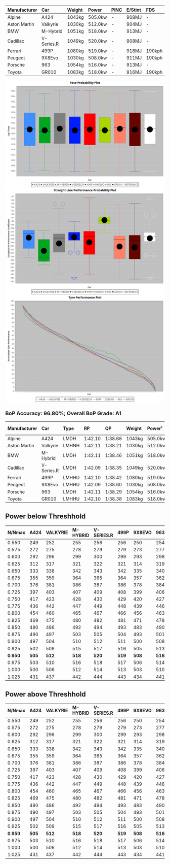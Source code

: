 | Manufacturer | Car        | Weight | Power   | PINC    | E/Stint | FDS     |
|:-|:-|:-|:-|:-|:-|:-|
| Alpine       | A424       | 1043kg | 505.0kw |    -    | 908MJ   |    -    |
| Aston Martin | Valkyrie   | 1030kg | 512.0kw |    -    | 904MJ   |    -    |
| BMW          | M-Hybrid   | 1051kg | 518.0kw |    -    | 913MJ   |    -    |
| Cadillac     | V-Series.R | 1049kg | 520.0kw |    -    | 908MJ   |    -    |
| Ferrari      | 499P       | 1080kg | 519.0kw |    -    | 918MJ   | 190kph  |
| Peugeot      | 9X8Evo     | 1030kg | 508.0kw |    -    | 911MJ   | 190kph  |
| Porsche      | 963        | 1054kg | 516.0kw |    -    | 913MJ   |    -    |
| Toyota       | GR010      | 1083kg | 518.0kw |    -    | 916MJ   | 190kph  |

![PACECHART](./IMG/AUTO.png)
![STRAIGHTLINEPERFORMANCECHART](./IMG/AUTO_sp.png)
![TYREPERFORMANCECHART](./IMG/AUTO_tw.png)

### BoP Accuracy: 96.80%; Overall BoP Grade: A1
| Manufacturer | Car        | Type  | RP      | QP      | Weight | Power¹  | Threshhold | PINC    | Power²   | E/Stint | AVG Vmax  | FDS     | RDLC | L/Stint | BOP-Grade | Model Accuracy | Model Points | Match%  | SimDiff |
|:-|:-|:-|:-|:-|:-|:-|:-|:-|:-|:-|:-|:-|:-|:-|:-|:-|:-|:-|:-|
| Alpine       | A424       | LMDH  | 1:42.10 | 1:38.68 | 1043kg | 505.0kw | 0.0kph     |    -    | 505.00kw |  908MJ  | 311.69kph |    -    | 1.02 | 33      | ~A1       | 97.47%         | 1810         | 95.89%  | +0.09   |
| Aston Martin | Valkyrie   | LMHNH | 1:42.11 | 1:38.21 | 1030kg | 512.0kw | 0.0kph     |    -    | 512.00kw |  904MJ  | 305.54kph |    -    | 1.04 | 33      | +B1       | 100.00%        | 466          | 87.47%  | +0.18   |
| BMW          | M-Hybrid   | LMDH  | 1:42.11 | 1:38.46 | 1051kg | 518.0kw | 0.0kph     |    -    | 518.00kw |  913MJ  | 309.32kph |    -    | 1.02 | 33      | ~A1       | 100.00%        | 3339         | 100.00% | -0.27   |
| Cadillac     | V-Series.R | LMDH  | 1:42.09 | 1:38.35 | 1049kg | 520.0kw | 0.0kph     |    -    | 520.00kw |  908MJ  | 310.59kph |    -    | 1.02 | 33      | ~A1       | 99.00%         | 6039         | 96.51%  | +0.14   |
| Ferrari      | 499P       | LMHHU | 1:42.10 | 1:38.42 | 1080kg | 519.0kw | 0.0kph     |    -    | 519.00kw |  918MJ  | 307.85kph | 190kph  | 1.02 | 33      | ~A1       | 99.56%         | 7418         | 100.00% | -0.13   |
| Peugeot      | 9X8Evo     | LMHHU | 1:42.09 | 1:38.60 | 1030kg | 508.0kw | 0.0kph     |    -    | 508.00kw |  911MJ  | 320.13kph | 190kph  | 1.03 | 33      | ~A1       | 100.00%        | 1889         | 97.74%  | +0.15   |
| Porsche      | 963        | LMDH  | 1:42.11 | 1:38.29 | 1054kg | 516.0kw | 0.0kph     |    -    | 516.00kw |  913MJ  | 306.79kph |    -    | 1.02 | 33      | ~A1       | 100.00%        | 14574        | 97.93%  | -0.19   |
| Toyota       | GR010      | LMHHU | 1:42.10 | 1:38.38 | 1083kg | 518.0kw | 0.0kph     |    -    | 518.00kw |  916MJ  | 305.16kph | 190kph  | 1.02 | 33      | ~A1       | 97.78%         | 5323         | 98.82%  | +0.03   |

## Power below Threshhold
| N/Nmax    | A424    | VALKYRIE | M-HYBRID | V-SERIES.R | 499P    | 9X8EVO  | 963     | GR010   |
|:-|:-|:-|:-|:-|:-|:-|:-|:-|
|  0.550    |  249    |  252     |  255     |  256       |  256    |  250    |  254    |  255    |
|  0.575    |  272    |  275     |  278     |  279       |  279    |  273    |  277    |  278    |
|  0.600    |  292    |  296     |  299     |  300       |  299    |  293    |  298    |  299    |
|  0.625    |  312    |  317     |  321     |  322       |  321    |  314    |  319    |  321    |
|  0.650    |  333    |  338     |  342     |  343       |  342    |  335    |  340    |  342    |
|  0.675    |  355    |  359     |  364     |  365       |  364    |  357    |  362    |  364    |
|  0.700    |  376    |  381     |  386     |  387       |  386    |  378    |  384    |  386    |
|  0.725    |  397    |  403     |  407     |  409       |  408    |  399    |  406    |  407    |
|  0.750    |  417    |  423     |  428     |  430       |  429    |  420    |  427    |  428    |
|  0.775    |  436    |  442     |  447     |  449       |  448    |  439    |  446    |  447    |
|  0.800    |  454    |  460     |  465     |  467       |  466    |  456    |  463    |  465    |
|  0.825    |  469    |  475     |  480     |  482       |  481    |  471    |  478    |  480    |
|  0.850    |  480    |  486     |  492     |  494       |  493    |  483    |  490    |  492    |
|  0.875    |  490    |  497     |  503     |  505       |  504    |  493    |  501    |  503    |
|  0.900    |  497    |  504     |  510     |  512       |  511    |  500    |  508    |  510    |
|  0.925    |  502    |  509     |  515     |  517       |  516    |  505    |  513    |  515    |
| **0.950** | **505** | **512**  | **518**  | **520**    | **519** | **508** | **516** | **518** |
|  0.975    |  503    |  510     |  516     |  518       |  517    |  506    |  514    |  516    |
|  1.000    |  500    |  506     |  512     |  514       |  513    |  503    |  510    |  512    |
|  1.025    |  431    |  437     |  442     |  444       |  443    |  434    |  441    |  442    |

## Power above Threshhold
| N/Nmax    | A424    | VALKYRIE | M-HYBRID | V-SERIES.R | 499P    | 9X8EVO  | 963     | GR010   |
|:-|:-|:-|:-|:-|:-|:-|:-|:-|
|  0.550    |  249    |  252     |  255     |  256       |  256    |  250    |  254    |  255    |
|  0.575    |  272    |  275     |  278     |  279       |  279    |  273    |  277    |  278    |
|  0.600    |  292    |  296     |  299     |  300       |  299    |  293    |  298    |  299    |
|  0.625    |  312    |  317     |  321     |  322       |  321    |  314    |  319    |  321    |
|  0.650    |  333    |  338     |  342     |  343       |  342    |  335    |  340    |  342    |
|  0.675    |  355    |  359     |  364     |  365       |  364    |  357    |  362    |  364    |
|  0.700    |  376    |  381     |  386     |  387       |  386    |  378    |  384    |  386    |
|  0.725    |  397    |  403     |  407     |  409       |  408    |  399    |  406    |  407    |
|  0.750    |  417    |  423     |  428     |  430       |  429    |  420    |  427    |  428    |
|  0.775    |  436    |  442     |  447     |  449       |  448    |  439    |  446    |  447    |
|  0.800    |  454    |  460     |  465     |  467       |  466    |  456    |  463    |  465    |
|  0.825    |  469    |  475     |  480     |  482       |  481    |  471    |  478    |  480    |
|  0.850    |  480    |  486     |  492     |  494       |  493    |  483    |  490    |  492    |
|  0.875    |  490    |  497     |  503     |  505       |  504    |  493    |  501    |  503    |
|  0.900    |  497    |  504     |  510     |  512       |  511    |  500    |  508    |  510    |
|  0.925    |  502    |  509     |  515     |  517       |  516    |  505    |  513    |  515    |
| **0.950** | **505** | **512**  | **518**  | **520**    | **519** | **508** | **516** | **518** |
|  0.975    |  503    |  510     |  516     |  518       |  517    |  506    |  514    |  516    |
|  1.000    |  500    |  506     |  512     |  514       |  513    |  503    |  510    |  512    |
|  1.025    |  431    |  437     |  442     |  444       |  443    |  434    |  441    |  442    |

